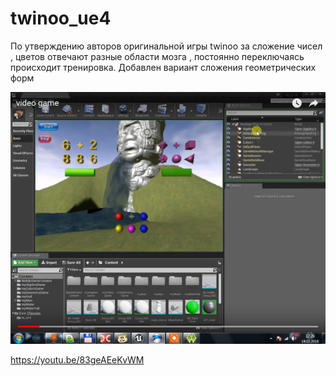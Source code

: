# twinoo_ue4
По утверждению авторов оригинальной игры twinoo за сложение чисел , цветов отвечают разные области мозга , постоянно переключаясь
происходит тренировка. Добавлен вариант сложения геометрических форм

![](https://github.com/key0/twinoo_ue4/blob/master/Screenshot_twinoo.png)

https://youtu.be/83geAEeKvWM




